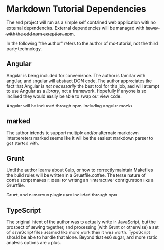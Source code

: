 Markdown Tutorial Dependencies
==============================

The end project will run as a simple self contained web application with no
external dependencies.  External dependencies will be managed with b̶o̶w̶e̶r̶ ̶w̶i̶t̶h̶ 
t̶h̶e̶ ̶o̶d̶d̶ ̶n̶p̶m̶ ̶e̶x̶c̶e̶p̶t̶i̶o̶n̶.̶ npm.

In the following "the author" refers to the author of md-tutorial, not the
third party technology.

## Angular

Angular is being included for convenience.  The author is familiar with
angular, and angular will abstract DOM code.  The author appreciates the fact
that Angular is *not necessarily* the best tool for this job, and will attempt
to use Angular as a *library*, not a framework.  Hopefully if anyone is so 
inclined they would easily be able to swap out view code.

Angular will be included through npm, including angular mocks.


## marked

The author intends to support multiple and/or alternate markdown interpereters
marked seems like it will be the easiest markdown parser to get started
with.


## Grunt

Until the author learns about Gulp, or how to correctly maintain Makefiles the
build rules will be written in a Gruntfile.coffee.  The terse nature of coffee
script makes it ideal for writing an "interactive" configuration like a
Gruntfile.

Grunt, and numerous plugins are included through npm.

## TypeScript

The original intent of the author was to actually write in JavaScript, but the
prospect of sewing together, and processing (with Grunt or otherwise) a set
of JavaScript files seemed like more work than it was worth.  TypeScript should
be able to handle that alone.  Beyond that es6 sugar, and more static analysis
options are a plus.